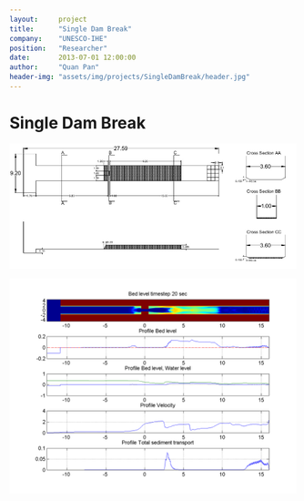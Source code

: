 ```yaml
---
layout:     project
title:      "Single Dam Break"
company:    "UNESCO-IHE"
position:   "Researcher"
date:       2013-07-01 12:00:00
author:     "Quan Pan"
header-img: "assets/img/projects/SingleDamBreak/header.jpg"
---
```


# [](#header-1)Single Dam Break

![](/assets/img/projects/SingleDamBreak/autoCAD.jpg)

![](/assets/img/projects/SingleDamBreak/bedlevel.png)
